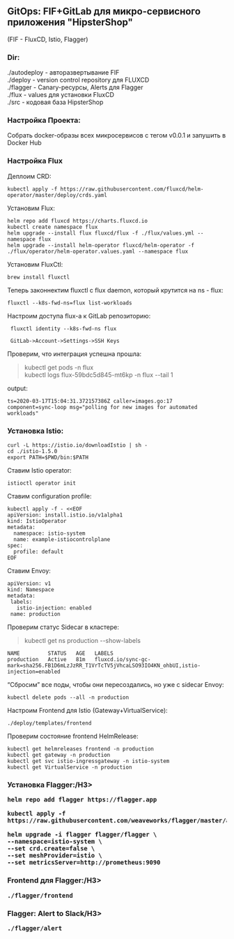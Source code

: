 <H2>GitOps: FIF+GitLab для микро-сервисного приложения "HipsterShop" </H2>

(FIF - FluxCD, Istio, Flagger)

<H3>Dir: </H3>

   ./autodeploy - авторазвертывание FIF <br>
   ./deploy - version control repository для FLUXCD   <br>
   ./flagger - Canary-ресурсы, Alerts для Flagger<br>
   ./flux - values для установки FluxCD<br>
   ./src - кодовая база HipsterShop<br>



<H3>Настройка Проекта: </H3>

 Собрать docker-образы всех микросервисов с тегом v0.0.1 и запушить в Docker Hub <br>


<H3>Настройка Flux </H3>

Деплоим  CRD:

 ```
kubectl apply -f https://raw.githubusercontent.com/fluxcd/helm-operator/master/deploy/crds.yaml
 ```

Установим Flux:

 ```
helm repo add fluxcd https://charts.fluxcd.io
kubectl create namespace flux
helm upgrade --install flux fluxcd/flux -f ./flux/values.yml --namespace flux
helm upgrade --install helm-operator fluxcd/helm-operator -f ./flux/operator/helm-operator.values.yaml --namespace flux
 ```

Установим FluxCtl:

```
brew install fluxctl
```
Теперь законнектим fluxctl с flux daemon, который крутится на ns - flux:

```
fluxctl --k8s-fwd-ns=flux list-workloads
```

Настроим доступа flux-а к GitLab репозиторию:

```
 fluxctl identity --k8s-fwd-ns flux

 GitLab->Account->Settings->SSH Keys
```

Проверим, что интеграция успешна прошла: <br>

> kubectl get pods -n flux <br>
> kubectl logs flux-59bdc5d845-mt6kp -n flux --tail 1 <br>

output:
```
ts=2020-03-17T15:04:31.372157386Z caller=images.go:17 
component=sync-loop msg="polling for new images for automated workloads"
 ```

<H3>Установка Istio:</H3>

```
curl -L https://istio.io/downloadIstio | sh -
cd ./istio-1.5.0
export PATH=$PWD/bin:$PATH
```

Ставим Istio operator:

```
istioctl operator init
```

Ставим configuration profile:

```
kubectl apply -f - <<EOF
apiVersion: install.istio.io/v1alpha1
kind: IstioOperator
metadata:
  namespace: istio-system
  name: example-istiocontrolplane
spec:
  profile: default
EOF

```



Ставим Envoy:

```
apiVersion: v1
kind: Namespace
metadata:
 labels:
   istio-injection: enabled
 name: production
```

Проверим статус Sidecar в кластере:

> kubectl get ns production --show-labels

```
NAME         STATUS   AGE   LABELS
production   Active   81m   fluxcd.io/sync-gc-mark=sha256.FB1D6mLzJzRR_T1VrTcTV5jVhcaLSO93IO4KN_ohbUI,istio-injection=enabled

```

“Сбросим” все поды, чтобы они пересоздались, но уже с sidecar Envoy:

```
kubectl delete pods --all -n production
```


Настроим Frontend для Istio (Gateway+VirtualService):

```
./deploy/templates/frontend
```

Проверим состояние frontend HelmRelease:

```
kubectl get helmreleases frontend -n production
kubectl get gateway -n production
kubectl get svc istio-ingressgateway -n istio-system
kubectl get VirtualService -n production

```

<H3>Установка Flagger:/H3>

```
helm repo add flagger https://flagger.app

kubectl apply -f https://raw.githubusercontent.com/weaveworks/flagger/master/artifacts/flagger/crd.yaml

helm upgrade -i flagger flagger/flagger \
--namespace=istio-system \
--set crd.create=false \
--set meshProvider=istio \
--set metricsServer=http://prometheus:9090
```

<H3>Frontend для Flagger:/H3>

```
./flagger/frontend
```

<H3>Flagger: Alert to Slack/H3>

```
./flagger/alert
```